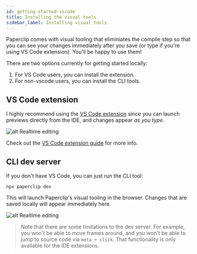 ```yaml
---
id: getting-started-vscode
title: Installing the visual tools
sidebar_label: Installing visual tools
---
```




Paperclip comes with visual tooling that eliminiates the compile step so that you can see your changes immediately after you save (or type if you're using VS Code extension). You'll be happy to use them! 

There are two options currently for getting started locally:

1. For VS Code users, you can install the extension.
1. For non-vscode users, you can install the CLI tools.


## VS Code extension

I highly recommend using the [VS Code extension](https://marketplace.visualstudio.com/items?itemName=crcn.@paperclipui/vscode) since you can launch previews directly from the IDE, and changes appear _as you type_.  


![alt Realtime editing](/img/vscode-measure.gif)

Check out the [VS Code extension guide](guide-vscode) for more info.

## CLI dev server

If you don't have VS Code, you can just run the CLI tool:

```
npx paperclip dev
```

This will launch Paperclip's visual tooling in the browser. Changes that are saved locally will appear immediately here. 


![alt Realtime editing](/img/demo-dev-server.gif)

> Note that there are some limitations to the dev server. For example, you won't be able to move frames around, and you won't be able to jump to source code via `meta + click`. That functionality is only available for the IDE extensions.